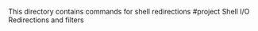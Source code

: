 This directory contains commands for shell redirections
#project Shell I/O Redirections and filters
